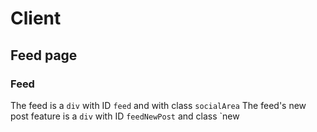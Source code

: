 # Client
## Feed page
### Feed
The feed is a `div` with ID `feed` and with class `socialArea`
The feed's new post feature is a `div` with ID `feedNewPost` and class `new 
<!--stackedit_data:
eyJoaXN0b3J5IjpbNTgwMjU1ODZdfQ==
-->